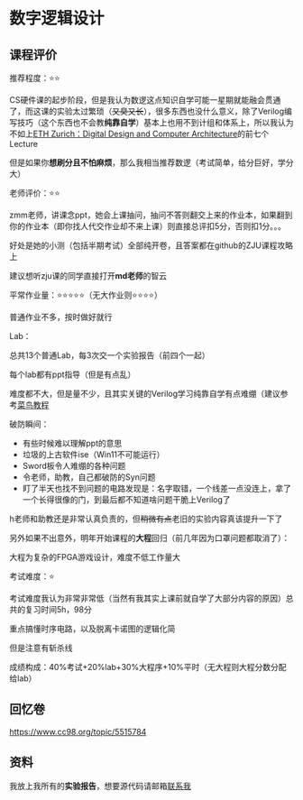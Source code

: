 # 数字逻辑设计

## 课程评价

推荐程度：⭐⭐

CS硬件课的起步阶段，但是我认为数逻这点知识自学可能一星期就能融会贯通了，而这课的实验太过繁琐（~~又臭又长~~），很多东西也没什么意义，除了Verilog编写技巧（这个东西也不会教**纯靠自学**）基本上也用不到计组和体系上，所以我认为不如上[ETH Zurich：Digital Design and Computer Architecture](https://safari.ethz.ch/digitaltechnik/spring2023/doku.php)的前七个Lecture

但是如果你**想刷分且不怕麻烦**，那么我相当推荐数逻（考试简单，给分巨好，学分大）

老师评价：⭐⭐

zmm老师，讲课念ppt，她会上课抽问，抽问不答则翻交上来的作业本，如果翻到你的作业本（即你找人代交作业却不来上课）则直接总评扣5分，否则扣1分。。。

好处是她的小测（包括半期考试）全部纯开卷，且答案都在github的ZJU课程攻略上

建议想听zju课的同学直接打开**md老师**的智云

平常作业量：⭐⭐⭐⭐⭐（无大作业则⭐⭐⭐⭐）

普通作业不多，按时做好就行

Lab：

总共13个普通Lab，每3次交一个实验报告（前四个一起）

每个lab都有ppt指导（但是有点乱）

难度都不大，但是量不少，且其实关键的Verilog学习纯靠自学有点难绷（建议参考[菜鸟教程](https://www.runoob.com/w3cnote/verilog-tutorial.html)

破防瞬间：

- 有些时候难以理解ppt的意思
- 垃圾的上古软件ise（Win11不可能运行）
- Sword板令人难绷的各种问题
- 令老师，助教，自己都破防的Syn问题
- 盯了半天也找不到问题的电路发现是：名字取错，一个线差一点没连上，拿了一个长得很像的门，到最后都不知道啥问题干脆上Verilog了

h老师和助教还是非常认真负责的，但~~稍微有点~~老旧的实验内容真该提升一下了

另外如果不出意外，明年开始课程的**大程**回归（前几年因为口罩问题都取消了）：

大程为复杂的FPGA游戏设计，难度不低工作量大

考试难度：⭐

考试难度我认为非常非常低（当然有我其实上课前就自学了大部分内容的原因）总共的复习时间5h，98分

重点搞懂时序电路，以及脱离卡诺图的逻辑化简

但是注意有斩杀线

成绩构成：40%考试+20%lab+30%大程序+10%平时（无大程则大程分数分配给lab）

## 回忆卷

https://www.cc98.org/topic/5515784

## 资料

我放上我所有的**实验报告**，想要源代码请邮箱[联系我](mailto:chenjiewei@zju.edu.cn)
